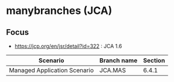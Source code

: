 # manybranches (JCA)

## Focus

* <https://jcp.org/en/jsr/detail?id=322> : JCA 1.6


| Scenario                         | Branch name   | Section  |
| -------------------------------- | ------------- | -------- |
| Managed Application Scenario     | JCA.MAS       | 6.4.1    |
